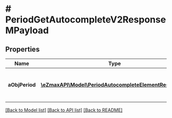 # # PeriodGetAutocompleteV2ResponseMPayload

## Properties

Name | Type | Description | Notes
------------ | ------------- | ------------- | -------------
**aObjPeriod** | [**\eZmaxAPI\Model\PeriodAutocompleteElementResponse[]**](PeriodAutocompleteElementResponse.md) | An array of Period autocomplete element response. |

[[Back to Model list]](../../README.md#models) [[Back to API list]](../../README.md#endpoints) [[Back to README]](../../README.md)
